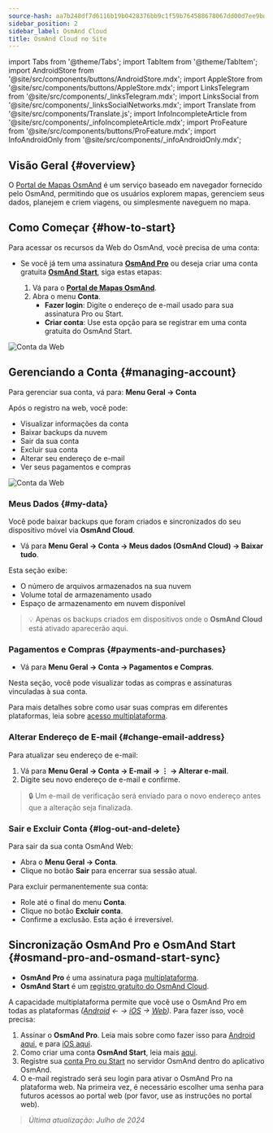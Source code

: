 ```yaml
---
source-hash: aa7b248df7d6116b19b0428376bb9c1f59b764588678067dd00d7ee9bd820a7a
sidebar_position: 2
sidebar_label: OsmAnd Cloud
title: OsmAnd Cloud no Site
---
```

import Tabs from '@theme/Tabs';
import TabItem from '@theme/TabItem';
import AndroidStore from '@site/src/components/buttons/AndroidStore.mdx';
import AppleStore from '@site/src/components/buttons/AppleStore.mdx';
import LinksTelegram from '@site/src/components/_linksTelegram.mdx';
import LinksSocial from '@site/src/components/_linksSocialNetworks.mdx';
import Translate from '@site/src/components/Translate.js';
import InfoIncompleteArticle from '@site/src/components/_infoIncompleteArticle.mdx';
import ProFeature from '@site/src/components/buttons/ProFeature.mdx';
import InfoAndroidOnly from '@site/src/components/_infoAndroidOnly.mdx';


<InfoIncompleteArticle/>

## Visão Geral {#overview}

O [Portal de Mapas OsmAnd](https://osmand.net/map) é um serviço baseado em navegador fornecido pelo OsmAnd, permitindo que os usuários explorem mapas, gerenciem seus dados, planejem e criem viagens, ou simplesmente naveguem no mapa.



## Como Começar {#how-to-start}

Para acessar os recursos da Web do OsmAnd, você precisa de uma conta:

- Se você já tem uma assinatura [**OsmAnd Pro**](../personal/osmand-cloud.md#login) ou deseja criar uma conta gratuita [**OsmAnd Start**](../personal/osmand-cloud.md#osmand-start), siga estas etapas:

  1. Vá para o [**Portal de Mapas OsmAnd**](https://osmand.net/map).
  2. Abra o menu **Conta**.
     - **Fazer login**: Digite o endereço de e-mail usado para sua assinatura Pro ou Start.
     - **Criar conta**: Use esta opção para se registrar em uma conta gratuita do OsmAnd Start.

![Conta da Web](@site/static/img/web/web_account.png)

## Gerenciando a Conta {#managing-account}

Para gerenciar sua conta, vá para:
**Menu Geral → Conta**

Após o registro na web, você pode:

- Visualizar informações da conta
- Baixar backups da nuvem
- Sair da sua conta
- Excluir sua conta
- Alterar seu endereço de e-mail
- Ver seus pagamentos e compras

![Conta da Web](@site/static/img/web/web_account_2.png)

### Meus Dados {#my-data}

Você pode baixar backups que foram criados e sincronizados do seu dispositivo móvel via **OsmAnd Cloud**.

- Vá para **Menu Geral → Conta → Meus dados (OsmAnd Cloud) → Baixar tudo**.

Esta seção exibe:

- O número de arquivos armazenados na sua nuvem
- Volume total de armazenamento usado
- Espaço de armazenamento em nuvem disponível

> 💡 Apenas os backups criados em dispositivos onde o **OsmAnd Cloud** está ativado aparecerão aqui.

### Pagamentos e Compras {#payments-and-purchases}

- Vá para **Menu Geral → Conta → Pagamentos e Compras**.

Nesta seção, você pode visualizar todas as compras e assinaturas vinculadas à sua conta.

Para mais detalhes sobre como usar suas compras em diferentes plataformas, leia sobre [acesso multiplataforma](../purchases/cross.md).

### Alterar Endereço de E-mail {#change-email-address}

Para atualizar seu endereço de e-mail:

1. Vá para **Menu Geral → Conta → E-mail → ⋮ → Alterar e-mail**.
2. Digite seu novo endereço de e-mail e confirme.

> 🔒 Um e-mail de verificação será enviado para o novo endereço antes que a alteração seja finalizada.

### Sair e Excluir Conta {#log-out-and-delete}

Para sair da sua conta OsmAnd Web:

- Abra o **Menu Geral → Conta**.
- Clique no botão **Sair** para encerrar sua sessão atual.

Para excluir permanentemente sua conta:

- Role até o final do menu **Conta**.
- Clique no botão **Excluir conta**.
- Confirme a exclusão. Esta ação é irreversível.


## Sincronização OsmAnd Pro e OsmAnd Start {#osmand-pro-and-osmand-start-sync}

- **OsmAnd Pro** é uma assinatura paga [multiplataforma](../troubleshooting/setup.md#cross-platform).
- **OsmAnd Start** é um [registro gratuito do OsmAnd Cloud](https://osmand.net/blog/start).

A capacidade multiplataforma permite que você use o OsmAnd Pro em todas as plataformas *([Android](../purchases/android.md) ← → [iOS](../purchases/ios.md) → [Web](https://www.osmand.net/map))*. Para fazer isso, você precisa:

1. Assinar o **OsmAnd Pro**. Leia mais sobre como fazer isso para [Android aqui](../purchases/android.md#how-to-buy), e para [iOS aqui](../purchases/ios.md#how-to-buy).
2. Como criar uma conta **OsmAnd Start**, leia mais [aqui](https://osmand.net/blog/start#how-to-create-an-account).
3. Registre sua [conta Pro ou Start](../troubleshooting/setup.md#cross-platform) no servidor OsmAnd dentro do aplicativo OsmAnd.
4. O e-mail registrado será seu login para ativar o OsmAnd Pro na plataforma web. Na primeira vez, é necessário escolher uma senha para futuros acessos ao portal web (por favor, use as instruções no portal web).


<!--

- Digite seu *e-mail* e *senha* para [osmand.net/map](https://osmand.net/map/).

![Ver ativação do OsmAnd Web](@site/static/img/web/web_pro_activation.png)

- Seus dados, como trilhas (OsmAnd Pro) e favoritos (OsmAnd Pro e OsmAnd Start), aparecerão no menu após o login. Eles estão disponíveis para exibição no mapa. Mas você precisa [sincronizar esses dados](https://osmand.net/docs/user/personal/osmand-cloud#last-sync) de seus dispositivos.

![Ver dados do OsmAnd Web](@site/static/img/web/web_data.png)

- Para *BAIXAR BACKUP* do [OsmAnd Cloud](https://osmand.net/docs/user/personal/osmand-cloud), clique no campo de login. No campo de login, você pode ver informações dos arquivos (número total de arquivos, tamanho total dos arquivos, armazenamento em nuvem usado) e informações da conta (tipo de assinatura, hora de início e hora de expiração da sua assinatura).

![Ver arquivo de backup do OsmAnd Web](@site/static/img/web/web_backup_file.png)

Escolha os arquivos necessários para download, formato `.zip` ou `.osf` dos arquivos baixados e clique no botão *BAIXAR BACKUP*:

![Ver arquivo de backup do OsmAnd Web](@site/static/img/web/web_backup_file_1.png)

Há também um botão para *sair* da conta.

- *SAIR*, *EXCLUIR SUA CONTA* ou *Alterar e-mail* você encontra também no campo de login. Para abrir *EXCLUIR SUA CONTA* ou *Alterar e-mail*, você precisa clicar em *Área perigosa*.

![Ver arquivo de backup do OsmAnd Web](@site/static/img/web/web_backup_file_2.png)


## Dados da nuvem {#cloud-data}

[Trilhas e Favoritos](web-map.md#tracks).

## Estilo do mapa {#map-style}

Nesta seção do menu, você pode alterar o estilo do mapa. Você pode ler mais sobre como fazer isso no artigo [Mapas Vetoriais (Estilos de Mapa)](../map/vector-maps.md) para o aplicativo OsmAnd. As configurações na versão web não são diferentes.
**Alguns exemplos:**

- Estilo de mapa náutico

![Estilo de Mapa Web OsmAnd](@site/static/img/web/web_map_style_nautical.png)

- Estilo de mapa Topo

![Adicionar Favoritos Web OsmAnd](@site/static/img/web/web_map_style_topo.png)
-->



> *Última atualização: Julho de 2024*